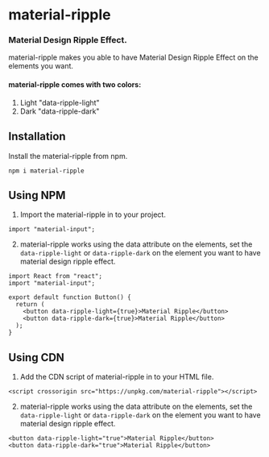 # material-ripple
### Material Design Ripple Effect.

material-ripple makes you able to have Material Design Ripple Effect on the elements you want.

#### material-ripple comes with two colors:
1. Light "data-ripple-light"
2. Dark "data-ripple-dark"

## Installation
Install the material-ripple from npm.

```
npm i material-ripple
```

## Using NPM
1. Import the material-ripple in to your project.

```
import "material-input";
```

2. material-ripple works using the data attribute on the elements, set the `data-ripple-light` or `data-ripple-dark` on the element you want to have material design ripple effect.

```
import React from "react";
import "material-input";

export default function Button() {
  return (
    <button data-ripple-light={true}>Material Ripple</button>
    <button data-ripple-dark={true}>Material Ripple</button>
  );
}
```

## Using CDN
1. Add the CDN script of material-ripple in to your HTML file.

```
<script crossorigin src="https://unpkg.com/material-ripple"></script>
```

2. material-ripple works using the data attribute on the elements, set the `data-ripple-light` or `data-ripple-dark` on the element you want to have material design ripple effect.

```
<button data-ripple-light="true">Material Ripple</button>
<button data-ripple-dark="true">Material Ripple</button>
```